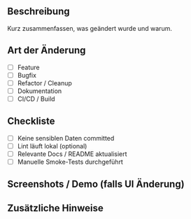 ## Beschreibung

Kurz zusammenfassen, was geändert wurde und warum.

## Art der Änderung
- [ ] Feature
- [ ] Bugfix
- [ ] Refactor / Cleanup
- [ ] Dokumentation
- [ ] CI/CD / Build

## Checkliste
- [ ] Keine sensiblen Daten committed
- [ ] Lint läuft lokal (optional)
- [ ] Relevante Docs / README aktualisiert
- [ ] Manuelle Smoke-Tests durchgeführt

## Screenshots / Demo (falls UI Änderung)

## Zusätzliche Hinweise
